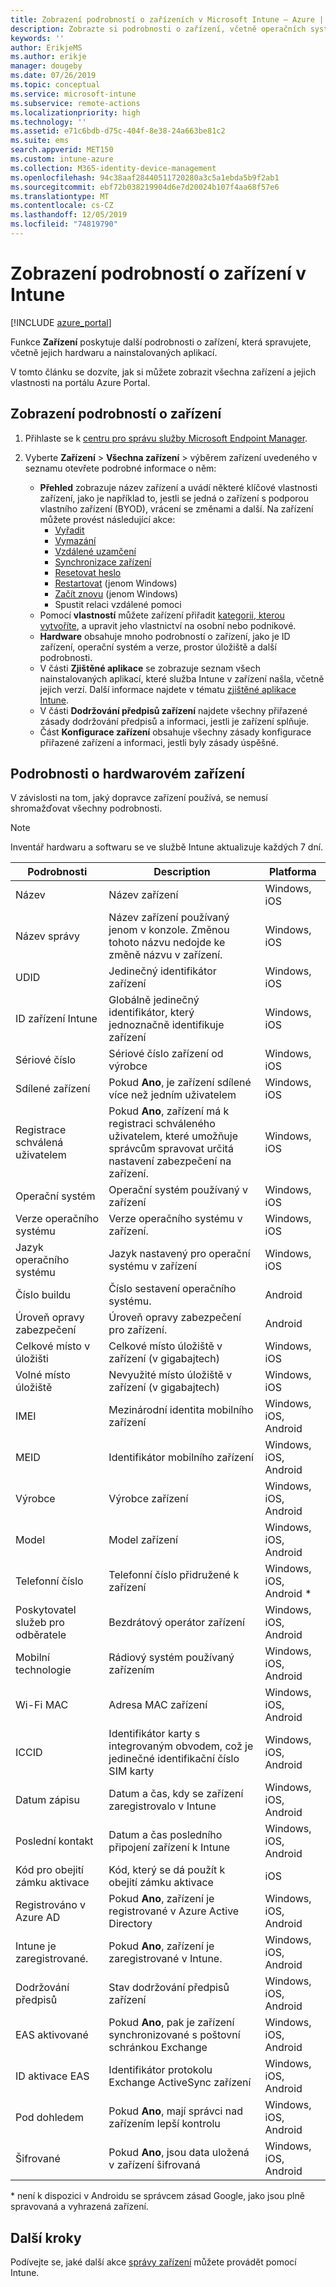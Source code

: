 ```yaml
---
title: Zobrazení podrobností o zařízeních v Microsoft Intune – Azure | Microsoft Docs
description: Zobrazte si podrobnosti o zařízení, včetně operačních systémů, místa v úložišti, výrobce a modelu. Microsoft Intune v Azure vám umožňuje získat seznam nainstalovaných aplikací, zkontrolovat zásady dodržování předpisů a nastavit TeamViewer. Jedná se o podobný princip jako při zobrazení inventáře zařízení, která spravujete.
keywords: ''
author: ErikjeMS
ms.author: erikje
manager: dougeby
ms.date: 07/26/2019
ms.topic: conceptual
ms.service: microsoft-intune
ms.subservice: remote-actions
ms.localizationpriority: high
ms.technology: ''
ms.assetid: e71c6bdb-d75c-404f-8e38-24a663be81c2
ms.suite: ems
search.appverid: MET150
ms.custom: intune-azure
ms.collection: M365-identity-device-management
ms.openlocfilehash: 94c38aaf28440511720280a3c5a1ebda5b9f2ab1
ms.sourcegitcommit: ebf72b038219904d6e7d20024b107f4aa68f57e6
ms.translationtype: MT
ms.contentlocale: cs-CZ
ms.lasthandoff: 12/05/2019
ms.locfileid: "74819790"
---
```

# <a name="see-device-details-in-intune"></a>Zobrazení podrobností o zařízení v Intune

[!INCLUDE [azure_portal](../includes/azure_portal.md)]

Funkce **Zařízení** poskytuje další podrobnosti o zařízení, která spravujete, včetně jejich hardwaru a nainstalovaných aplikací.

V tomto článku se dozvíte, jak si můžete zobrazit všechna zařízení a jejich vlastnosti na portálu Azure Portal.

## <a name="view-the-device-details"></a>Zobrazení podrobností o zařízení

1. Přihlaste se k [centru pro správu služby Microsoft Endpoint Manager](https://go.microsoft.com/fwlink/?linkid=2109431).
3. Vyberte **Zařízení** > **Všechna zařízení** > výběrem zařízení uvedeného v seznamu otevřete podrobné informace o něm:

   - **Přehled** zobrazuje název zařízení a uvádí některé klíčové vlastnosti zařízení, jako je například to, jestli se jedná o zařízení s podporou vlastního zařízení (BYOD), vrácení se změnami a další. Na zařízení můžete provést následující akce:
      - [Vyřadit](devices-wipe.md#retire)
      - [Vymazání](devices-wipe.md#wipe)
      - [Vzdálené uzamčení](device-remote-lock.md)
      - [Synchronizace zařízení](device-sync.md)
      - [Resetovat heslo](device-passcode-reset.md)
      - [Restartovat](device-restart.md) (jenom Windows)
      - [Začít znovu](device-fresh-start.md) (jenom Windows)
      - Spustit relaci vzdálené pomoci
   - Pomocí **vlastností** můžete zařízení přiřadit [kategorii, kterou vytvoříte](../enrollment/device-group-mapping.md), a upravit jeho vlastnictví na osobní nebo podnikové.
   - **Hardware** obsahuje mnoho podrobností o zařízení, jako je ID zařízení, operační systém a verze, prostor úložiště a další podrobnosti.
   - V části **Zjištěné aplikace** se zobrazuje seznam všech nainstalovaných aplikací, které služba Intune v zařízení našla, včetně jejich verzí. Další informace najdete v tématu [zjištěné aplikace Intune](../apps/app-discovered-apps.md).
   - V části **Dodržování předpisů zařízení** najdete všechny přiřazené zásady dodržování předpisů a informaci, jestli je zařízení splňuje.
   - Část **Konfigurace zařízení** obsahuje všechny zásady konfigurace přiřazené zařízení a informaci, jestli byly zásady úspěšné.

## <a name="hardware-device-details"></a>Podrobnosti o hardwarovém zařízení
V závislosti na tom, jaký dopravce zařízení používá, se nemusí shromažďovat všechny podrobnosti.

> [!Note]  
> Inventář hardwaru a softwaru se ve službě Intune aktualizuje každých 7 dní.

|Podrobnosti|Description|Platforma| 
|--------------|----------------------|----|  
|Název|Název zařízení|Windows, iOS|
|Název správy|Název zařízení používaný jenom v konzole. Změnou tohoto názvu nedojde ke změně názvu v zařízení.|Windows, iOS|
|UDID|Jedinečný identifikátor zařízení|Windows, iOS|
|ID zařízení Intune|Globálně jedinečný identifikátor, který jednoznačně identifikuje zařízení|Windows, iOS|
|Sériové číslo|Sériové číslo zařízení od výrobce|Windows, iOS|
|Sdílené zařízení|Pokud **Ano**, je zařízení sdílené více než jedním uživatelem|Windows, iOS|
|Registrace schválená uživatelem|Pokud **Ano**, zařízení má k registraci schváleného uživatelem, které umožňuje správcům spravovat určitá nastavení zabezpečení na zařízení.|Windows, iOS|
|Operační systém|Operační systém používaný v zařízení|Windows, iOS|
|Verze operačního systému|Verze operačního systému v zařízení.|Windows, iOS|
|Jazyk operačního systému|Jazyk nastavený pro operační systému v zařízení|Windows, iOS|
|Číslo buildu|Číslo sestavení operačního systému.|Android|
|Úroveň opravy zabezpečení|Úroveň opravy zabezpečení pro zařízení.|Android|
|Celkové místo v úložišti|Celkové místo úložiště v zařízení (v gigabajtech)|Windows, iOS|
|Volné místo úložiště|Nevyužité místo úložiště v zařízení (v gigabajtech)|Windows, iOS|
|IMEI|Mezinárodní identita mobilního zařízení|Windows, iOS, Android|
|MEID|Identifikátor mobilního zařízení|Windows, iOS, Android|
|Výrobce|Výrobce zařízení|Windows, iOS, Android|
|Model|Model zařízení|Windows, iOS, Android|
|Telefonní číslo|Telefonní číslo přidružené k zařízení|Windows, iOS, Android *|
|Poskytovatel služeb pro odběratele|Bezdrátový operátor zařízení|Windows, iOS, Android|
|Mobilní technologie|Rádiový systém používaný zařízením|Windows, iOS, Android|
|Wi-Fi MAC|Adresa MAC zařízení|Windows, iOS, Android|
|ICCID|Identifikátor karty s integrovaným obvodem, což je jedinečné identifikační číslo SIM karty|Windows, iOS, Android|
|Datum zápisu|Datum a čas, kdy se zařízení zaregistrovalo v Intune|Windows, iOS, Android|
|Poslední kontakt|Datum a čas posledního připojení zařízení k Intune|Windows, iOS, Android|
|Kód pro obejití zámku aktivace|Kód, který se dá použít k obejití zámku aktivace|iOS|
|Registrováno v Azure AD|Pokud **Ano**, zařízení je registrované v Azure Active Directory|Windows, iOS, Android|
|Intune je zaregistrované.|Pokud **Ano**, zařízení je zaregistrované v Intune.|Windows, iOS, Android|
|Dodržování předpisů|Stav dodržování předpisů zařízení|Windows, iOS, Android|
|EAS aktivované|Pokud **Ano**, pak je zařízení synchronizované s poštovní schránkou Exchange|Windows, iOS, Android|
|ID aktivace EAS|Identifikátor protokolu Exchange ActiveSync zařízení|Windows, iOS, Android|
|Pod dohledem|Pokud **Ano**, mají správci nad zařízením lepší kontrolu|Windows, iOS, Android|
|Šifrované|Pokud **Ano**, jsou data uložená v zařízení šifrovaná|Windows, iOS, Android|

\* není k dispozici v Androidu se správcem zásad Google, jako jsou plně spravovaná a vyhrazená zařízení.

## <a name="next-steps"></a>Další kroky
Podívejte se, jaké další akce [správy zařízení](device-management.md) můžete provádět pomocí Intune.
